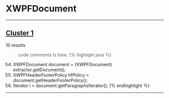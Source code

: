 # XWPFDocument

***

## [Cluster 1](./1)
10 results
> code comments is here.
{% highlight java %}
54. XWPFDocument document = (XWPFDocument) extractor.getDocument();
55. XWPFHeaderFooterPolicy hfPolicy = document.getHeaderFooterPolicy();
61. Iterator<XWPFParagraph> i = document.getParagraphsIterator();
{% endhighlight %}

***

